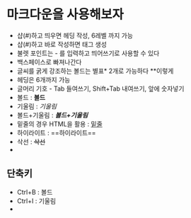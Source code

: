 # 마크다운을 사용해보자
- 샵(#)하고 띄우면 헤딩 작성, 6레벨 까지 가능
- 샵(#)하고 바로 작성하면 태그 생성
- 불렛 포인트는 - 를 입력하고 띄어쓰기로 사용할 수 있다
- 백스페이스로 빠져나간다
- 글씨를 굵게 강조하는 볼드는 별표* 2개로 가능하다 **이렇게
- 헤딩은 6개까지 가능
- 글머리 기호 - Tab 들여쓰기, Shift+Tab 내여쓰기, 앞에 숫자넣기
- 볼드 : **볼드**
- 기울림 : *기울림*
- 볼드+기울림 : ***볼드+기울림***
- 밑줄의 경우 HTML을 활용 : <u>밑줄</u>
- 하이라이트 : ==하이라이트==
- 삭선 : ~~삭선~~
- 


## 단축키
- Ctrl+B : 볼드
- Ctrl+I : 기울림
- 